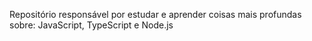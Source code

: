 Repositório responsável por estudar e aprender coisas mais profundas sobre: JavaScript, TypeScript e Node.js
